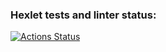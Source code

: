 ### Hexlet tests and linter status:
[![Actions Status](https://github.com/YukKaji/qa-engineer-project-85/workflows/hexlet-check/badge.svg)](https://github.com/YukKaji/qa-engineer-project-85/actions)